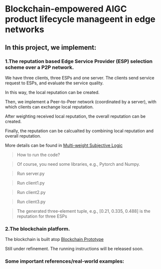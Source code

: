 # Blockchain-empowered AIGC product lifecycle manageent in edge networks

## In this project, we implement:

### 1.The reputation based Edge Service Provider (ESP) selection scheme over a P2P network.

We have three clients, three ESPs and one server. The clients send service request to ESPs, and evaluate the service quality.

In this way, the local reputation can be created.

Then, we implement a Peer-to-Peer network (coordinated by a server), with which clients can exchange local reputation.

After weighting received local reputation, the overall reputation can be created.

Finally, the reputation can be calcualted by combining local reputation and overall reputation.

More details can be found in [Multi-weight Subjective Logic](https://arxiv.org/pdf/1809.08387.pdf)


> How to run the code?

> Of course, you need some libraries, e.g., Pytorch and Numpy.

> Run server.py

> Run client1.py

> Run client2.py

> Run client3.py

> The generated three-element tuple, e.g., [0.21, 0.335, 0.488] is the reputation for three ESPs

### 2.The blockchain platform.

The blockchain is built atop [Blockchain Prototype](https://github.com/Lancelot1998/Space-structured_Blockchain)

Still under refinement. The running instructions will be released soon.

### Some important references/real-world examples:


